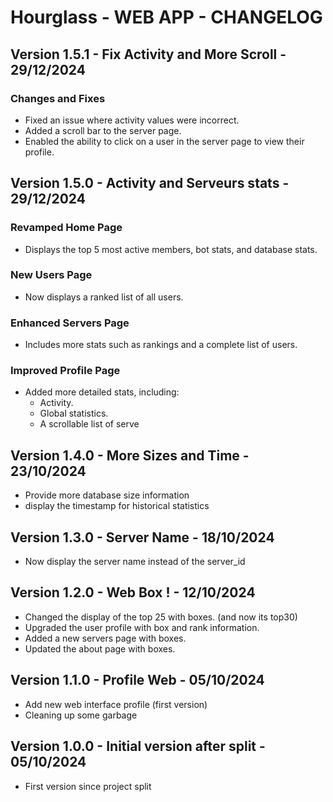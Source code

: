# Hourglass - WEB APP - CHANGELOG

## Version 1.5.1 - Fix Activity and More Scroll - 29/12/2024

### Changes and Fixes

- Fixed an issue where activity values were incorrect.
- Added a scroll bar to the server page.
- Enabled the ability to click on a user in the server page to view their profile.

## Version 1.5.0 - Activity and Serveurs stats - 29/12/2024

### Revamped Home Page

- Displays the top 5 most active members, bot stats, and database stats.

### New Users Page

- Now displays a ranked list of all users.

### Enhanced Servers Page

- Includes more stats such as rankings and a complete list of users.

### Improved Profile Page

- Added more detailed stats, including:
  - Activity.
  - Global statistics.
  - A scrollable list of serve

## Version 1.4.0 - More Sizes and Time - 23/10/2024

- Provide more database size information
- display the timestamp for historical statistics

## Version 1.3.0 - Server Name - 18/10/2024

- Now display the server name instead of the server_id

## Version 1.2.0 - Web Box ! - 12/10/2024

- Changed the display of the top 25 with boxes. (and now its top30)
- Upgraded the user profile with box and rank information.
- Added a new servers page with boxes.
- Updated the about page with boxes.

## Version 1.1.0 - Profile Web - 05/10/2024

- Add new web interface profile (first version)
- Cleaning up some garbage

## Version 1.0.0 - Initial version after split - 05/10/2024

- First version since project split
